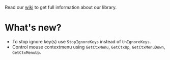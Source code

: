 Read our [wiki](https://github.com/NabokStudio/InputJS/wiki "InputJS Wiki") to get full information about our library.

# What's new?
* To stop ignore key(s) use `StopIgnoreKeys` instead of `UnIgnoreKeys`.
* Control mouse contextmenu using `GetCtxMenu`, `GetCtxUp`, `GetCtxMenuDown`, `GetCtxMenuUp`.
